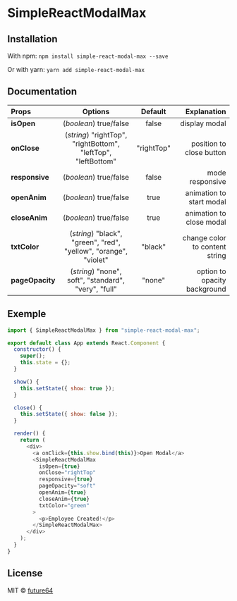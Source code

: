 # SimpleReactModalMax

## Installation

With npm: `npm install simple-react-modal-max --save`

Or with yarn: `yarn add simple-react-modal-max`

## Documentation

| Props           |                             Options                              |  Default   |                    Explanation |
| :-------------- | :--------------------------------------------------------------: | :--------: | -----------------------------: |
| **isOpen**      |                      (_boolean_) true/false                      |   false    |                  display modal |
| **onClose**     |  (_string_) "rightTop", "rightBottom", "leftTop", "leftBottom"   | "rightTop" |       position to close button |
| **responsive**  |                      (_boolean_) true/false                      |   false    |                mode responsive |
| **openAnim**    |                      (_boolean_) true/false                      |    true    |       animation to start modal |
| **closeAnim**   |                      (_boolean_) true/false                      |    true    |       animation to close modal |
| **txtColor**    | (_string_) "black", "green", "red", "yellow", "orange", "violet" |  "black"   | change color to content string |
| **pageOpacity** |       (_string_) "none", soft", "standard", "very", "full"       |   "none"   |   option to opacity background |

## Exemple

```js
import { SimpleReactModalMax } from "simple-react-modal-max";

export default class App extends React.Component {
  constructor() {
    super();
    this.state = {};
  }

  show() {
    this.setState({ show: true });
  }

  close() {
    this.setState({ show: false });
  }

  render() {
    return (
      <div>
        <a onClick={this.show.bind(this)}>Open Modal</a>
        <SimpleReactModalMax
          isOpen={true}
          onClose="rightTop"
          responsive={true}
          pageOpacity="soft"
          openAnim={true}
          closeAnim={true}
          txtColor="green"
        >
          <p>Employee Created!</p>
        </SimpleReactModalMax>
      </div>
    );
  }
}
```

## License

MIT © [future64](https://github.com/Future64/SimpleReactModalMax)
